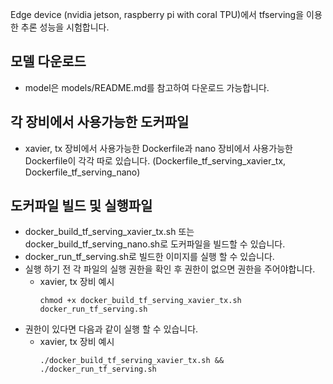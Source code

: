 Edge device (nvidia jetson, raspberry pi with coral TPU)에서 tfserving을 이용한 추론 성능을 시험합니다.

## 모델 다운로드
- model은 models/README.md를 참고하여 다운로드 가능합니다.

## 각 장비에서 사용가능한 도커파일
- xavier, tx 장비에서 사용가능한 Dockerfile과 nano 장비에서 사용가능한 Dockerfile이 각각 따로 있습니다. (Dockerfile_tf_serving_xavier_tx, Dockerfile_tf_serving_nano)


## 도커파일 빌드 및 실행파일
- docker_build_tf_serving_xavier_tx.sh 또는 docker_build_tf_serving_nano.sh로 도커파일을 빌드할 수 있습니다.
- docker_run_tf_serving.sh로 빌드한 이미지를 실행 할 수 있습니다.
- 실행 하기 전 각 파일의 실행 권한을 확인 후 권한이 없으면 권한을 주어야합니다.
  - xavier, tx 장비 예시
    ```shell
    chmod +x docker_build_tf_serving_xavier_tx.sh docker_run_tf_serving.sh 
    ```
- 권한이 있다면 다음과 같이 실행 할 수 있습니다.
  - xavier, tx 장비 예시
    ```shell
    ./docker_build_tf_serving_xavier_tx.sh && ./docker_run_tf_serving.sh 
    ```